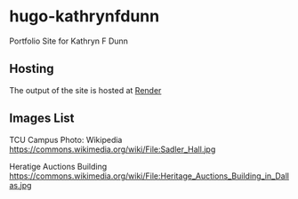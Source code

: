 # hugo-kathrynfdunn

Portfolio Site for Kathryn F Dunn

## Hosting

The output of the site is hosted at [Render](https://kathrynfdunn.onrender.com)

## Images List

TCU Campus Photo: Wikipedia 
https://commons.wikimedia.org/wiki/File:Sadler_Hall.jpg

Heratige Auctions Building
https://commons.wikimedia.org/wiki/File:Heritage_Auctions_Building_in_Dallas.jpg
